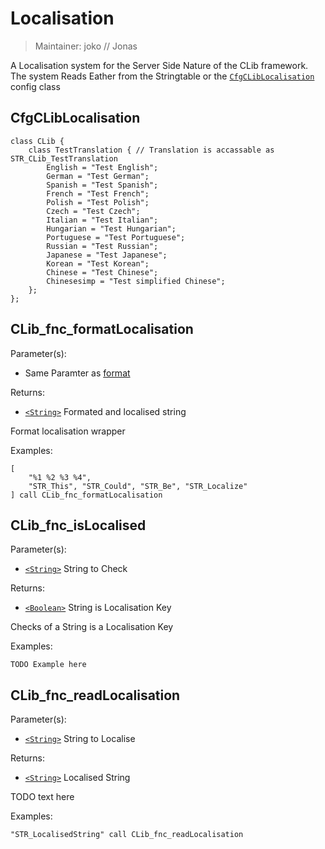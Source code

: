# Localisation

> Maintainer: joko // Jonas

A Localisation system for the Server Side Nature of the CLib framework. The system Reads Eather from the Stringtable or the [`CfgCLibLocalisation`] config class


## CfgCLibLocalisation
```sqf
class CLib {
    class TestTranslation { // Translation is accassable as STR_CLib_TestTranslation
        English = "Test English";
        German = "Test German";
        Spanish = "Test Spanish";
        French = "Test French";
        Polish = "Test Polish";
        Czech = "Test Czech";
        Italian = "Test Italian";
        Hungarian = "Test Hungarian";
        Portuguese = "Test Portuguese";
        Russian = "Test Russian";
        Japanese = "Test Japanese";
        Korean = "Test Korean";
        Chinese = "Test Chinese";
        Chinesesimp = "Test simplified Chinese";
    };
};
```

## CLib_fnc_formatLocalisation

Parameter(s):
* Same Paramter as [format](https://community.bistudio.com/wiki/format)

Returns:
* [`<String>`] Formated and localised string

Format localisation wrapper

Examples:

```sqf
[
    "%1 %2 %3 %4",
    "STR_This", "STR_Could", "STR_Be", "STR_Localize"
] call CLib_fnc_formatLocalisation
```

## CLib_fnc_isLocalised

Parameter(s):
* [`<String>`] String to Check

Returns:
* [`<Boolean>`] String is Localisation Key

Checks of a String is a Localisation Key

Examples:

```sqf
TODO Example here
```

## CLib_fnc_readLocalisation

Parameter(s):
* [`<String>`] String to Localise

Returns:
* [`<String>`] Localised String

TODO text here

Examples:

```sqf
"STR_LocalisedString" call CLib_fnc_readLocalisation
```
[`CfgCLibLocalisation`]: #CfgCLibLocalisation

[`<Control>`]: https://community.bistudio.com/wiki/Control
[`<Anything>`]: https://community.bistudio.com/wiki/Anything
[`<Config>`]: https://community.bistudio.com/wiki/Config
[`<Object>`]: https://community.bistudio.com/wiki/Object
[`<String>`]: https://community.bistudio.com/wiki/String
[`<Number>`]: https://community.bistudio.com/wiki/Number
[`<Array>`]: https://community.bistudio.com/wiki/Array
[`<Position>`]: https://community.bistudio.com/wiki/Position
[`<Color>`]: https://community.bistudio.com/wiki/Color
[`<Boolean>`]: https://community.bistudio.com/wiki/Boolean
[`<Code>`]: https://community.bistudio.com/wiki/Code
[`<Group>`]: https://community.bistudio.com/wiki/Group
[`<Location>`]: https://community.bistudio.com/wiki/Location
[`<Structured Text>`]: https://community.bistudio.com/wiki/Structured_Text
[`<Waypoint>`]: https://community.bistudio.com/wiki/Waypoint
[`<Task>`]: https://community.bistudio.com/wiki/Task